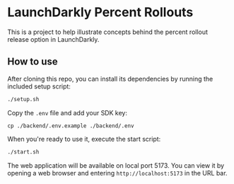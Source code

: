 # LaunchDarkly Percent Rollouts

This is a project to help illustrate concepts behind the percent rollout release option in LaunchDarkly.

## How to use

After cloning this repo, you can install its dependencies by running the included setup script:

```sh
./setup.sh
```

Copy the `.env` file and add your SDK key:

```
cp ./backend/.env.example ./backend/.env
```

When you're ready to use it, execute the start script:

```sh
./start.sh
```

The web application will be available on local port 5173. You can view it by opening a web browser and entering `http://localhost:5173` in the URL bar.

